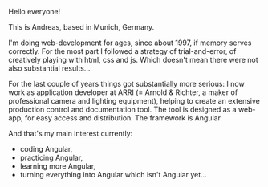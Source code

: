 Hello everyone!

This is Andreas, based in Munich, Germany.

I'm doing web-development for ages, since about 1997, if memory serves correctly.
For the most part I followed a strategy of trial-and-error, of creatively playing with html, css and js. Which doesn't mean there were not also substantial results...

For the last couple of years things got substantially more serious: I now work as application developer at ARRI (= Arnold & Richter, a maker of professional camera and lighting equipment), helping to create an extensive production control and documentation tool.
The tool is designed as a web-app, for easy access and distribution. The framework is Angular.

And that's my main interest currently:
- coding Angular,
- practicing Angular,
- learning more Angular,
- turning everything into Angular which isn't Angular yet...

<!---
andreas-26west-net/andreas-26west-net is a ✨ special ✨ repository because its `README.md` (this file) appears on your GitHub profile.
You can click the Preview link to take a look at your changes.
--->
